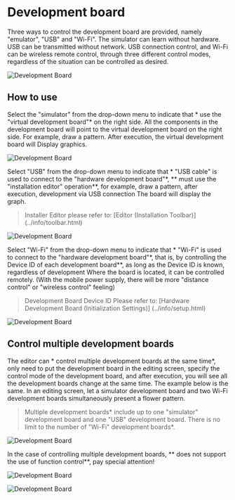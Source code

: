 # Development board

Three ways to control the development board are provided, namely "emulator", "USB" and "Wi-Fi". The simulator can learn without hardware. USB can be transmitted without network. USB connection control, and Wi-Fi can be wireless remote control, through three different control modes, regardless of the situation can be controlled as desired.

![Development Board](../images/zh-tw/docs/webbit/board/board-01.jpg)

## How to use

Select the "simulator" from the drop-down menu to indicate that * use the "virtual development board"* on the right side. All the components in the development board will point to the virtual development board on the right side. For example, draw a pattern. After execution, the virtual development board will Display graphics.

![Development Board](../images/zh-tw/docs/webbit/board/board-02.jpg)

Select "USB" from the drop-down menu to indicate that * "USB cable" is used to connect to the "hardware development board"*, ** must use the "installation editor" operation**, for example, draw a pattern, after execution, development via USB connection The board will display the graph.

> Installer Editor please refer to: [Editor (Installation Toolbar)] (../info/toolbar.html)

![Development Board](../images/zh-tw/docs/webbit/board/board-03.jpg)

Select "Wi-Fi" from the drop-down menu to indicate that * "Wi-Fi" is used to connect to the "hardware development board"*, that is, by controlling the Device ID of each development board**, as long as the Device ID is known, regardless of development Where the board is located, it can be controlled remotely. (With the mobile power supply, there will be more "distance control" or "wireless control" feeling)

> Development Board Device ID Please refer to: [Hardware Development Board (Initialization Settings)] (../info/setup.html)

![Development Board](../images/zh-tw/docs/webbit/board/board-04.jpg)


## Control multiple development boards

The editor can * control multiple development boards at the same time*, only need to put the development board in the editing screen, specify the control mode of the development board, and after execution, you will see all the development boards change at the same time. The example below is the same. In an editing screen, let a simulator development board and two Wi-Fi development boards simultaneously present a flower pattern.

> Multiple development boards* include up to one "simulator" development board and one "USB" development board. There is no limit to the number of "Wi-Fi" development boards*.

![Development Board](../images/zh-tw/docs/webbit/board/board-05.jpg)


In the case of controlling multiple development boards, ** does not support the use of function control**, pay special attention!

![Development Board](../images/zh-tw/docs/webbit/board/board-06.jpg)

![Development Board](../images/zh-tw/docs/webbit/board/board-07.jpg)